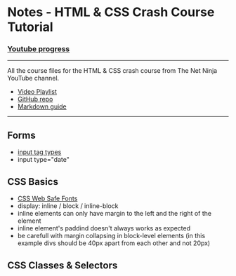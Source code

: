 # Notes - HTML & CSS Crash Course Tutorial

### [Youtube progress](https://www.youtube.com/watch?v=FHZn6706e3Q&list=PL4cUxeGkcC9ivBf_eKCPIAYXWzLlPAm6G&index=5&ab_channel=TheNetNinja)

---

All the course files for the HTML &amp; CSS crash course from The Net Ninja YouTube channel.

-   [Video Playlist](https://www.youtube.com/playlist?list=PL4cUxeGkcC9ivBf_eKCPIAYXWzLlPAm6G)
-   [GitHub repo](https://github.com/iamshaunjp/html-and-css-crash-course)
-   [Markdown guide](https://www.markdownguide.org/basic-syntax/)

---

## Forms

-   [input tag types](https://www.w3schools.com/tags/tag_input.asp)
-   input type="date"

## CSS Basics

-   [CSS Web Safe Fonts](https://www.w3schools.com/cssref/css_websafe_fonts.asp)
-   display: inline / block / inline-block
-   inline elements can only have margin to the left and the right of the element
-   inline element's paddind doesn't always works as expected
-   be carefull with margin collapsing in block-level elements (in this example divs should be 40px apart from each other and not 20px)

## CSS Classes & Selectors
